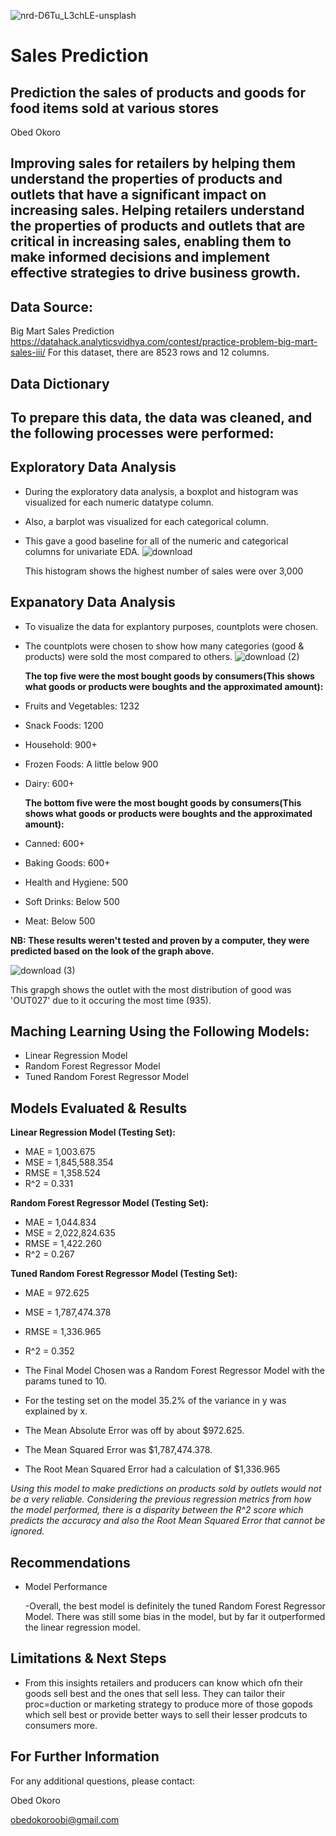 ![nrd-D6Tu_L3chLE-unsplash](https://github.com/ob3dd/Prediction-of-Product-Sales/assets/133266342/c527e7c2-784c-4508-b3c7-3639cbeb4d9d)
# Sales Prediction
## Prediction the sales of products and goods for food items sold at various stores
Obed Okoro
## Improving sales for retailers by helping them understand the properties of products and outlets that have a significant impact on increasing sales. Helping retailers understand the properties of products and outlets that are critical in increasing sales, enabling them to make informed decisions and implement effective strategies to drive business growth.
## Data Source: 
Big Mart Sales Prediction https://datahack.analyticsvidhya.com/contest/practice-problem-big-mart-sales-iii/
For this dataset, there are 8523 rows and 12 columns.

## Data Dictionary
## To prepare this data, the data was cleaned, and the following processes were performed:
## Exploratory Data Analysis
- During the exploratory data analysis, a boxplot and histogram was visualized for each numeric datatype column. 
- Also, a barplot was visualized for each categorical column. 
- This gave a good baseline for all of the numeric and categorical columns for univariate EDA.
![download](https://github.com/ob3dd/Prediction-of-Product-Sales/assets/133266342/66ceba7a-33b6-4c17-ad85-cef0c2b702ee)

  This histogram shows the highest number of sales were over 3,000
  
## Expanatory Data Analysis
- To visualize the data for explantory purposes, countplots were chosen.
- The countplots were chosen to show how many categories (good & products) were sold the most compared to others.
  ![download (2)](https://github.com/ob3dd/Prediction-of-Product-Sales/assets/133266342/81945752-a760-46e6-bf8f-92dc5fc4f13f)
  
  **The top five were the most bought goods by consumers(This shows what goods or products were boughts and the approximated amount):**

- Fruits and Vegetables: 1232
- Snack Foods: 1200
- Household: 900+
- Frozen Foods: A little below 900
- Dairy: 600+
  
  **The bottom five were the most bought goods by consumers(This shows what goods or products were boughts and the approximated amount):**

- Canned: 600+
- Baking Goods: 600+
- Health and Hygiene: 500
- Soft Drinks: Below 500
- Meat: Below 500

**NB: These results weren't tested and proven by a computer, they were predicted based on the look of the graph above.**

![download (3)](https://github.com/ob3dd/Prediction-of-Product-Sales/assets/133266342/2e1a5b7d-82f9-49e0-8583-796257da3767)

This grapgh shows the outlet with the most distribution of good was 'OUT027' due to it occuring the most time (935).

## Maching Learning Using the Following Models:
- Linear Regression Model
- Random Forest Regressor Model
- Tuned Random Forest Regressor Model

## Models Evaluated & Results
**Linear Regression Model (Testing Set):**

- MAE = 1,003.675
- MSE = 1,845,588.354
- RMSE = 1,358.524
- R^2 = 0.331

**Random Forest Regressor Model (Testing Set):**

- MAE = 1,044.834
- MSE = 2,022,824.635
- RMSE = 1,422.260
- R^2 = 0.267

**Tuned Random Forest Regressor Model (Testing Set):**

- MAE = 972.625
- MSE = 1,787,474.378
- RMSE = 1,336.965
- R^2 = 0.352

- The Final Model Chosen was a Random Forest Regressor Model with the params tuned to 10.

- For the testing set on the model 35.2% of the variance in y was explained by x.

- The Mean Absolute Error was off by about $972.625.

- The Mean Squared Error was $1,787,474.378.

- The Root Mean Squared Error had a calculation of $1,336.965

*Using this model to make predictions on products sold by outlets would not be a very reliable. Considering the previous regression metrics from how the model performed, there is a disparity between the R^2 score which predicts the accuracy and also the Root Mean Squared Error that cannot be ignored.*

## Recommendations
- Model Performance

    -Overall, the best model is definitely the tuned Random Forest Regressor Model. There was still some bias in the model, but by far it outperformed the linear regression model.

## Limitations & Next Steps
- From this insights retailers and producers can know which ofn their goods sell best and the ones that sell less. They can tailor their proc=duction or marketing strategy to produce more of those gopods which sell best or provide better ways to sell their lesser prodcuts to consumers more.

## For Further Information
For any additional questions, please contact:

Obed Okoro

obedokoroobi@gmail.com
